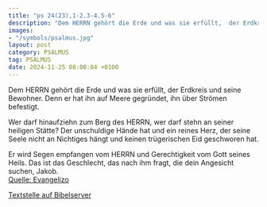 ```yaml
---
title: "ps 24(23),1-2.3-4.5-6"
description: "Dem HERRN gehört die Erde und was sie erfüllt,  der Erdkreis und seine Bewohner. Denn er hat ihn auf Meere gegründet,  ihn über Strömen befestigt.  Wer darf hinaufziehn zum Berg des HERRN,  wer darf stehn an seiner heiligen Stätte? Der unschuldige Hände hat und ein reines Herz...."
images:
- "/symbols/psalmus.jpg"
layout: post
category: PSALMUS
tag: PSALMUS
date: 2024-11-25 08:00:04 +0100
---
```

Dem HERRN gehört die Erde und was sie erfüllt, 
der Erdkreis und seine Bewohner.
Denn er hat ihn auf Meere gegründet, 
ihn über Strömen befestigt.

Wer darf hinaufziehn zum Berg des HERRN, 
wer darf stehn an seiner heiligen Stätte?
Der unschuldige Hände hat und ein reines Herz, 
der seine Seele nicht an Nichtiges hängt 
und keinen trügerischen Eid geschworen hat.<!--more-->

Er wird Segen empfangen vom HERRN 
und Gerechtigkeit vom Gott seines Heils.
Das ist das Geschlecht, das nach ihm fragt, 
die dein Angesicht suchen, Jakob.<br>
[Quelle: Evangelizo](https://evangeliumtagfuertag.org/DE/gospel)

[Textstelle auf Bibelserver](https://www.bibleserver.com/EU/ps24(23),1-2.3-4.5-6)
